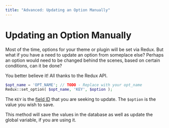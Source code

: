 ```yaml
---
title: "Advanced: Updating an Option Manually"
---
```


# Updating an Option Manually

Most of the time, options for your theme or plugin will be set via Redux. But what if you have a need to 
update an option from someplace else? Perhaps an option would need to be changed behind the scenes, based on certain 
conditions, can it be done?

You better believe it! All thanks to the Redux API.

```php
$opt_name = 'OPT_NAME'; // TODO - Replace with your opt_name
Redux::set_option( $opt_name, 'KEY', $option );
```

The `KEY` is the [field ID](../configuration/object-field.md) that you are seeking to update. The `$option` is the value you 
wish to save.

This method will save the values in the database as well as update the global variable, if you are using it.
